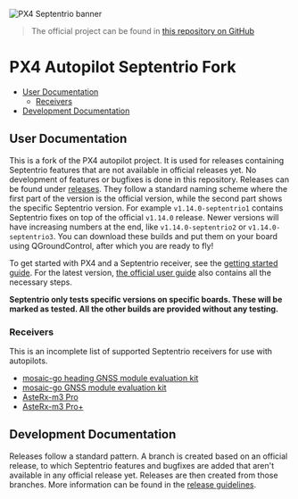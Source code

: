 ![](docs/images/px4_septentrio_banner.png "PX4 Septentrio banner")

> The official project can be found in [this repository on
> GitHub](https://github.com/px4/px4-autopilot)

# PX4 Autopilot Septentrio Fork

- [User Documentation](#user-documentation)
    - [Receivers](#receivers)
- [Development Documentation](#development-documentation)

## User Documentation

This is a fork of the PX4 autopilot project. It is used for releases containing Septentrio features
that are not available in official releases yet. No development of features or bugfixes is done in
this repository. Releases can be found under
[releases](https://github.com/septentrio-gnss/Septentrio-PX4-Autopilot/releases). They follow a
standard naming scheme where the first part of the version is the official version, while the second
part shows the specific Septentrio version. For example `v1.14.0-septentrio1` contains Septentrio
fixes on top of the official `v1.14.0` release. Newer versions will have increasing numbers at the
end, like `v1.14.0-septentrio2` or `v1.14.0-septentrio3`. You can download these builds and put them
on your board using QGroundControl, after which you are ready to fly!

To get started with PX4 and a Septentrio receiver, see the [getting started
guide](docs/getting_started.md). For the latest version, [the official user
guide](https://docs.px4.io/main/en/gps_compass/septentrio.html) also contains all the necessary
steps.

**Septentrio only tests specific versions on specific boards. These will be marked as tested. All
the other builds are provided without any testing.**

### Receivers

This is an incomplete list of supported Septentrio receivers for use with autopilots.

* [mosaic-go heading GNSS module evaluation kit](https://web.septentrio.com/l/858493/2022-04-19/xgrp9)
* [mosaic-go GNSS module evaluation kit](https://web.septentrio.com/l/858493/2022-04-19/xgrpd)
* [AsteRx-m3 Pro](https://web.septentrio.com/l/858493/2022-04-19/xgrrz)
* [AsteRx-m3 Pro+](https://web.septentrio.com/l/858493/2022-04-19/xgrs3)

## Development Documentation

Releases follow a standard pattern. A branch is created based on an official release, to which
Septentrio features and bugfixes are added that aren't available in any official release yet.
Releases are then created from those branches. More information can be found in the [release
guidelines](docs/release_guidelines.md).